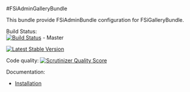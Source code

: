 #FSiAdminGalleryBundle

This bundle provide FSiAdminBundle configuration for FSiGalleryBundle.

Build Status:  
[![Build Status](https://travis-ci.org/fsi-open/admin-gallery-bundle.png?branch=master)](https://travis-ci.org/fsi-open/admin-gallery-bundle) - Master

[![Latest Stable Version](https://poser.pugx.org/fsi/admin-gallery-bundle/v/stable.png)](https://packagist.org/packages/fsi/admin-gallery-bundle)

Code quality:
[![Scrutinizer Quality Score](https://scrutinizer-ci.com/g/fsi-open/admin-gallery-bundle/badges/quality-score.png?s=3fc6a99a11a8f438a600be423a4cd87fc0d81244)](https://scrutinizer-ci.com/g/fsi-open/admin-gallery-bundle/)

Documentation:

- [Installation](Resources/doc/installation.md)
